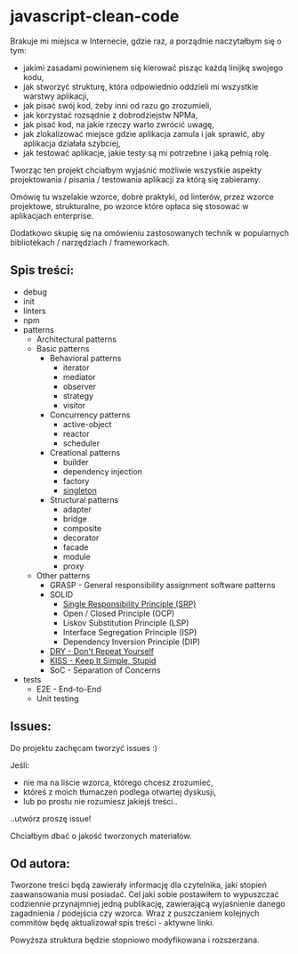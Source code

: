 # javascript-clean-code

Brakuje mi miejsca w Internecie, gdzie raz, a porządnie naczytałbym się o tym:
* jakimi zasadami powinienem się kierować pisząc każdą linijkę swojego kodu,
* jak stworzyć strukturę, która odpowiednio oddzieli mi wszystkie warstwy aplikacji,
* jak pisać swój kod, żeby inni od razu go zrozumieli,
* jak korzystać rozsądnie z dobrodziejstw NPMa,
* jak pisać kod, na jakie rzeczy warto zwrócić uwagę,
* jak zlokalizować miejsce gdzie aplikacja zamula i jak sprawić, aby aplikacja działała szybciej,
* jak testować aplikacje, jakie testy są mi potrzebne i jaką pełnią rolę.

Tworząc ten projekt chciałbym wyjaśnić możliwie wszystkie aspekty
projektowania / pisania / testowania aplikacji za którą się zabieramy.

Omówię tu wszelakie wzorce, dobre praktyki, od linterów, przez wzorce projektowe,
strukturalne, po wzorce które opłaca się stosować w aplikacjach enterprise.

Dodatkowo skupię się na omówieniu zastosowanych technik w popularnych bibliotekach / narzędziach / frameworkach.

## Spis treści:

* debug
* init
* linters
* npm
* patterns
    * Architectural patterns
    * Basic patterns
        * Behavioral patterns
            * iterator
            * mediator
            * observer
            * strategy
            * visitor
        * Concurrency patterns
            * active-object
            * reactor
            * scheduler
        * Creational patterns
            * builder
            * dependency injection
            * factory
            * [singleton](patterns/basic-patterns/creational-patterns/singleton.md)
        * Structural patterns
            * adapter
            * bridge
            * composite
            * decorator
            * facade
            * module
            * proxy
    * Other patterns
        * GRASP - General responsibility assignment software patterns
        * SOLID
            * [Single Responsibility Principle (SRP)](patterns/other-patterns/SOLID/single-responsibility-principle.md)
            * Open / Closed Principle (OCP)
            * Liskov Substitution Principle (LSP)
            * Interface Segregation Principle (ISP)
            * Dependency Inversion Principle (DIP)
        * [DRY - Don't Repeat Yourself](patterns/other-patterns/DRY.md)
        * [KISS - Keep It Simple, Stupid](patterns/other-patterns/KISS.md)
        * SoC - Separation of Concerns
* tests
    * E2E - End-to-End
    * Unit testing

## Issues:

Do projektu zachęcam tworzyć issues :)

Jeśli:
* nie ma na liście wzorca, którego chcesz zrozumieć,
* któreś z moich tłumaczeń podlega otwartej dyskusji,
* lub po prostu nie rozumiesz jakiejś treści..

..utwórz proszę issue!

Chciałbym dbać o jakość tworzonych materiałów.

## Od autora:

Tworzone treści będą zawierały informację dla czytelnika, jaki
stopień zaawansowania musi posiadać. Cel jaki sobie postawiłem to
wypuszczać codziennie przynajmniej jedną publikację,
zawierającą wyjaśnienie danego zagadnienia / podejścia czy wzorca.
Wraz z puszczaniem kolejnych commitów będę aktualizował spis treści - aktywne linki.

Powyższa struktura będzie stopniowo modyfikowana i rozszerzana.
